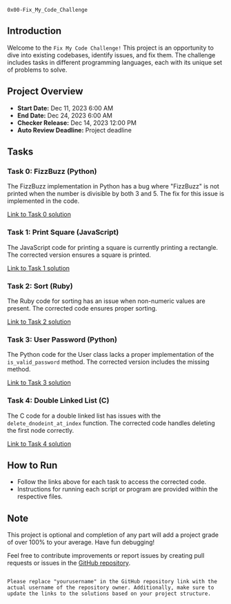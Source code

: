 `0x00-Fix_My_Code_Challenge`

## Introduction
Welcome to the `Fix My Code Challenge!` This project is an opportunity to dive into existing codebases, identify issues, and fix them. The challenge includes tasks in different programming languages, each with its unique set of problems to solve.

## Project Overview
- **Start Date:** Dec 11, 2023 6:00 AM
- **End Date:** Dec 24, 2023 6:00 AM
- **Checker Release:** Dec 14, 2023 12:00 PM
- **Auto Review Deadline:** Project deadline

## Tasks
### Task 0: FizzBuzz (Python)
The FizzBuzz implementation in Python has a bug where "FizzBuzz" is not printed when the number is divisible by both 3 and 5. The fix for this issue is implemented in the code.

[Link to Task 0 solution](./0x00-challenge/0-fizzbuzz.py)

### Task 1: Print Square (JavaScript)
The JavaScript code for printing a square is currently printing a rectangle. The corrected version ensures a square is printed.

[Link to Task 1 solution](./0x00-challenge/1-print_square.js)

### Task 2: Sort (Ruby)
The Ruby code for sorting has an issue when non-numeric values are present. The corrected code ensures proper sorting.

[Link to Task 2 solution](./0x00-challenge/2-sort.rb)

### Task 3: User Password (Python)
The Python code for the User class lacks a proper implementation of the `is_valid_password` method. The corrected version includes the missing method.

[Link to Task 3 solution](./0x00-challenge/3-user.py)

### Task 4: Double Linked List (C)
The C code for a double linked list has issues with the `delete_dnodeint_at_index` function. The corrected code handles deleting the first node correctly.

[Link to Task 4 solution](./0x00-challenge/4-delete_dnodeint/)

## How to Run
- Follow the links above for each task to access the corrected code.
- Instructions for running each script or program are provided within the respective files.

## Note
This project is optional and completion of any part will add a project grade of over 100% to your average. Have fun debugging!

Feel free to contribute improvements or report issues by creating pull requests or issues in the [GitHub repository](https://github.com/MarkEddy001/Fix_My_Code_Challenge).
```

Please replace "yourusername" in the GitHub repository link with the actual username of the repository owner. Additionally, make sure to update the links to the solutions based on your project structure.
